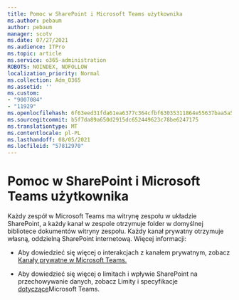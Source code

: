 ```yaml
---
title: Pomoc w SharePoint i Microsoft Teams użytkownika
ms.author: pebaum
author: pebaum
manager: scotv
ms.date: 07/27/2021
ms.audience: ITPro
ms.topic: article
ms.service: o365-administration
ROBOTS: NOINDEX, NOFOLLOW
localization_priority: Normal
ms.collection: Adm_O365
ms.assetid: ''
ms.custom:
- "9007084"
- "11929"
ms.openlocfilehash: 6f63eed31fda61ea6377c364cfbf63035311864e55637baa5a5838784a03b582
ms.sourcegitcommit: b5f7da89a650d2915dc652449623c78be6247175
ms.translationtype: MT
ms.contentlocale: pl-PL
ms.lasthandoff: 08/05/2021
ms.locfileid: "57812970"
---
```

# <a name="help-with-the-sharepoint-and-microsoft-teams-interaction"></a>Pomoc w SharePoint i Microsoft Teams użytkownika

Każdy zespół w Microsoft Teams ma witrynę zespołu w układzie SharePoint, a każdy kanał w zespole otrzymuje folder w domyślnej bibliotece dokumentów witryny zespołu. Każdy kanał prywatny otrzymuje własną, oddzielną SharePoint internetową. Więcej informacji:

- Aby dowiedzieć się więcej o interakcjach z kanałem prywatnym, zobacz [Kanały prywatne w Microsoft Teams.](/MicrosoftTeams/private-channels#private-channel-sharepoint-sites)

- Aby dowiedzieć się więcej o limitach i wpływie SharePoint na przechowywanie danych, zobacz Limity i specyfikacje [dotyczące](/microsoftteams/limits-specifications-teams#storage)Microsoft Teams. 
